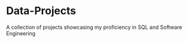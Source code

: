 # Data-Projects
A collection of projects showcasing my proficiency in SQL and Software Engineering 
